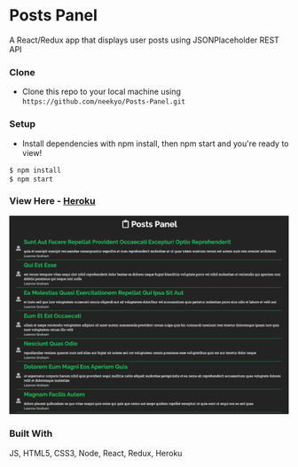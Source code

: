 # Posts Panel

A React/Redux app that displays user posts using JSONPlaceholder REST API 

### Clone

- Clone this repo to your local machine using `https://github.com/neekyo/Posts-Panel.git`

### Setup

- Install dependencies with npm install, then npm start and you're ready to view!

```shell
$ npm install
$ npm start
```

### View Here - [Heroku](https://posts-panel.herokuapp.com/)

<img src= "https://github.com/neekyo/Posts-Panel/blob/master/src/assets/postsPreview.png">

### Built With
JS, HTML5, CSS3, Node, React, Redux, Heroku
